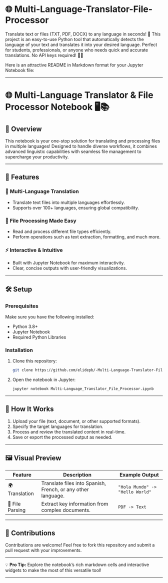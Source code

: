 # 🌐 Multi-Language-Translator-File-Processor
Translate text or files (TXT, PDF, DOCX) to any language in seconds! 🚀 This project is an easy-to-use Python tool that automatically detects the language of your text and translates it into your desired language. Perfect for students, professionals, or anyone who needs quick and accurate translations. No API keys required! 🔑❌

Here is an attractive README in Markdown format for your Jupyter Notebook file:

---

# 🌐 Multi-Language Translator & File Processor Notebook 🖥️📚

## 🚀 Overview  
This notebook is your one-stop solution for translating and processing files in multiple languages! Designed to handle diverse workflows, it combines advanced linguistic capabilities with seamless file management to supercharge your productivity.

---

## 📑 Features  

### 🌟 **Multi-Language Translation**
- Translate text files into multiple languages effortlessly.  
- Supports over 100+ languages, ensuring global compatibility.  

### 📂 **File Processing Made Easy**
- Read and process different file types efficiently.  
- Perform operations such as text extraction, formatting, and much more.  

### ⚡ **Interactive & Intuitive**
- Built with Jupyter Notebook for maximum interactivity.  
- Clear, concise outputs with user-friendly visualizations.  

---

## 🛠️ Setup  

### Prerequisites  
Make sure you have the following installed:  
- Python 3.8+  
- Jupyter Notebook  
- Required Python Libraries

### Installation  
1. Clone this repository:  
   ```bash  
   git clone https://github.com/elidepb/-Multi-Language-Translator-File-Processor.git
   ```  
2. Open the notebook in Jupyter:  
   ```bash  
   jupyter notebook Multi-Language_Translator_File_Processor.ipynb  
   ```  

---

## 🎨 How It Works  

1. Upload your file (text, document, or other supported formats).  
2. Specify the target languages for translation.  
3. Process and review the translated content in real-time.  
4. Save or export the processed output as needed.  

---

## 🖼️ Visual Preview  

| Feature         | Description       | Example Output   |
|------------------|-------------------|------------------|
| 🌍 Translation   | Translate files into Spanish, French, or any other language. | `"Hola Mundo" -> "Hello World"` |
| 📜 File Parsing  | Extract key information from complex documents. | `PDF -> Text`                  |

---

## 🤝 Contributions  

Contributions are welcome! Feel free to fork this repository and submit a pull request with your improvements.  

---

💡 **Pro Tip:** Explore the notebook’s rich markdown cells and interactive widgets to make the most of this versatile tool!  

---
